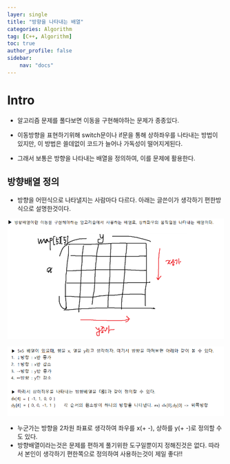 ```yaml
---
layer: single
title: "방향을 나타내는 배열"
categories: Algorithm
tag: [C++, Algorithm]
toc: true
author_profile: false
sidebar: 
    nav: "docs"
---
```



# Intro

- 알고리즘 문제를 풀다보면 이동을 구현해야하는 문제가 종종있다.  

- 이동방향을 표현하기위해 switch문이나 if문을 통해 상하좌우를 나타내는 방법이 있지만, 이 방법은 쓸데없이 코드가 늘어나 가독성이 떨어지게된다.  

- 그래서 보통은 방향을 나타내는 배열을 정의하여, 이를 문제에 활용한다.


## 방향배열 정의

- 방향을 어떤식으로 나타낼지는 사람마다 다르다. 아래는 글쓴이가 생각하기 편한방식으로 설명한것이다.  

![image](/images/2024/2024-08-19/capture_1.PNG)      


![image](/images/2024/2024-08-19/capture_2.PNG)      


- 누군가는 방향을 2차원 좌표로 생각하여 좌우를 x(+ -), 상하를 y(+ -)로 정의할 수도 있다.  
- 방향배열이라는것은 문제를 편하게 풀기위한 도구일뿐이지 정해진것은 없다. 따라서 본인이 생각하기 편한쪽으로 정의하여 사용하는것이 제일 좋다!!

